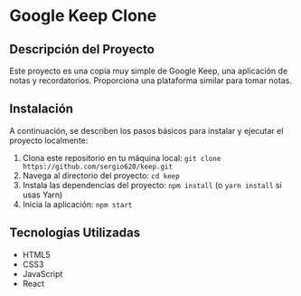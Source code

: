 # Google Keep Clone

## Descripción del Proyecto

Este proyecto es una copia muy simple de Google Keep, una aplicación de notas y recordatorios. Proporciona una plataforma similar para tomar notas.

## Instalación

A continuación, se describen los pasos básicos para instalar y ejecutar el proyecto localmente:

1. Clona este repositorio en tu máquina local: `git clone https://github.com/sergio620/keep.git`
2. Navega al directorio del proyecto: `cd keep`
3. Instala las dependencias del proyecto: `npm install` (o `yarn install` si usas Yarn)
4. Inicia la aplicación: `npm start`

## Tecnologías Utilizadas

- HTML5
- CSS3
- JavaScript
- React

